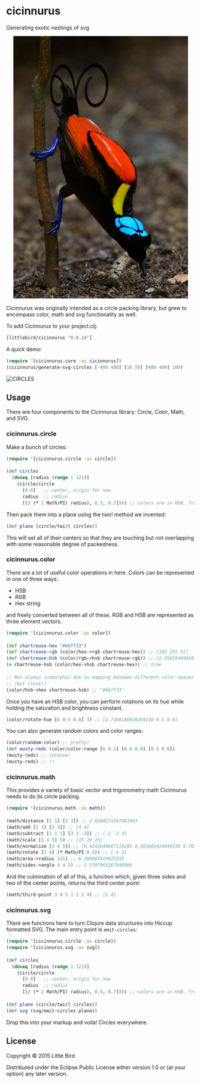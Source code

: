 # cicinnurus

Generating exotic nestings of svg

<p align="center">
<img src="https://github.com/littlebird/cicinnurus/blob/master/resources/public/img/cicinnurus.jpg">
</p>

Cicinnurus was originally intended as a circle packing library, but grew to encompass color, math and svg functionality as well.  

To add Cicinnurus to your project.clj:

```clj
[littlebird/cicinnurus "0.0.14"]
```

A quick demo:

```clj
(require '[cicinnurus.core :as cicinnurus])
(cicinnurus/generate-svg-circles [-400 400] [10 50] [400 400] 100)
```

![CIRCLES](https://rawgit.com/littlebird/cicinnurus/master/resources/public/img/circles.svg)

## Usage

There are four components to the Cicinnurus library: Circle, Color, Math, and SVG.

### cicinnurus.circle

Make a bunch of circles:

```clj
(require '[cicinnurus.circle :as circle])

(def circles
  (doseq [radius (range 1 121)]
    (circle/circle
      [0 0]   ;; center, origin for now
      radius  ;; radius
      [(/ (* 2 Math/PI) radius), 0.5, 0.7]))) ;; colors are in HSB, from [0..2π, 0..1, 0..1]
```

Then pack them into a plane using the twirl method we invented:

```clj
(def plane (circle/twirl circles))
```

This will set all of their centers so that they are touching but not overlapping with some reasonable degree of packedness.

### cicinnurus.color

There are a lot of useful color operations in here.  Colors can be represented in one of three ways:

* HSB
* RGB
* Hex string

and freely converted between all of these.  RGB and HSB are represented as three element vectors.

```clj
(require '[cicinnurus.color :as color])

(def chartreuse-hex "#66ff33")
(def chartreuse-rgb (color/hex->rgb chartreuse-hex)) ;; [102 255 51]
(def chartreuse-hsb (color/rgb->hsb chartreuse-rgb)) ;; [2.3561944901923444 0.8 1.0]
(= chartreuse-hsb (color/hex->hsb chartreuse-hex)) ;; true

;; Not always isomorphic due to mapping between different color spaces
;; (but close!)
(color/hsb->hex chartreuse-hsb) ;; "#66ff33"
```

Once you have an HSB color, you can perform rotations on its hue while holding the saturation and brightness constant.

```clj
(color/rotate-hue [6 0.5 0.8] 3) ;; [2.7168146928204138 0.5 0.8]
```

You can also generate random colors and color ranges:

```clj
(color/random-color) ;; pretty!
(def musty-reds (color/color-range [6 0.1] [0.6 0.8] [0.5 0.6])
(musty-reds) ;; intense!
(musty-reds) ;; !!
```

### cicinnurus.math

This provides a variety of basic vector and trigonometry math Cicinnurus needs to do its circle packing.

```clj
(require '[cicinnurus.math :as math])

(math/distance [1 1] [3 3]) ;; 2.8284271247461903
(math/add [1 1] [3 3]) ;; [4 4]
(math/subtract [1 1 1] [3 3 -3]) ;; [-2 -2 4]
(math/scale [3 4 5] 5) ;; [15 20 25]
(math/normalize [3 4 5]) ;; [0.4242640687119285 0.565685424949238 0.7071067811865475]
(math/rotate [3 4] (* Math/PI 0.5)) ;; [-4 3]
(math/area->radius 121) ;; 6.206085419025319
(math/sides->angle 3 4 5) ;; 1.5707963267948966
```

And the culmination of all of this, a function which, given three sides and two of the center points, returns the third center point:

```clj
(math/third-point 3 4 5 1 1 1 4) ;; [5 4]
```

### cicinnurus.svg

There are functions here to turn Clojure data structures into Hiccup formatted SVG.  The main entry point is `emit-circles`:

```clj
(require '[cicinnurus.circle :as circle])
(require '[cicinnurus.svg :as svg])

(def circles
  (doseq [radius (range 1 121)]
    (circle/circle
      [0 0]   ;; center, origin for now
      radius  ;; radius
      [(/ (* 2 Math/PI) radius), 0.5, 0.7]))) ;; colors are in HSB, from [0..2π, 0..1, 0..1]

(def plane (circle/twirl circles))
(def svg (svg/emit-circles plane))
```

Drop this into your markup and voila!  Circles everywhere.

## License

Copyright © 2015 Little Bird

Distributed under the Eclipse Public License either version 1.0 or (at
your option) any later version.
